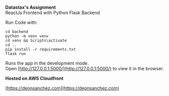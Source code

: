 **Datastax's Assignment** <br />
ReactJs Frontend with Python Flask Backend

Run Code with:

```
cd backend
python -m venv venv
cd venv && Scripts\activate
cd ..
pip install -r requirements.txt
flask run
```

Runs the app in the development mode.<br />
Open [http://127.0.0.1:5000/](http://127.0.0.1:5000/) to view it in the browser.


**Hosted on AWS Cloudfront**

[https://deonsanchez.com](https://deonsanchez.com)
